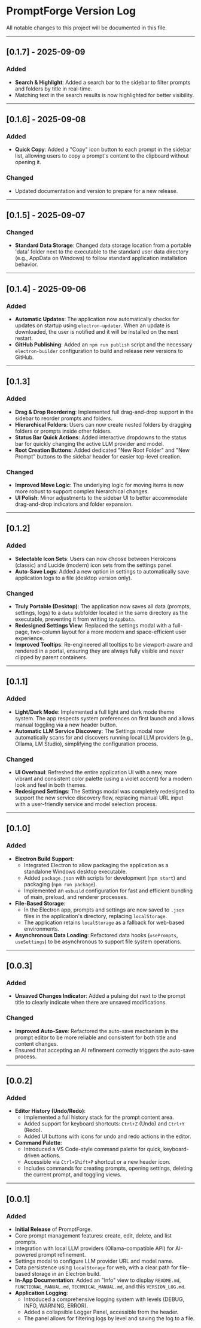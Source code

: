 # PromptForge Version Log

All notable changes to this project will be documented in this file.

---

## [0.1.7] - 2025-09-09

### Added
- **Search & Highlight**: Added a search bar to the sidebar to filter prompts and folders by title in real-time.
- Matching text in the search results is now highlighted for better visibility.

---

## [0.1.6] - 2025-09-08

### Added
- **Quick Copy**: Added a "Copy" icon button to each prompt in the sidebar list, allowing users to copy a prompt's content to the clipboard without opening it.

### Changed
- Updated documentation and version to prepare for a new release.

---

## [0.1.5] - 2025-09-07

### Changed
- **Standard Data Storage**: Changed data storage location from a portable 'data' folder next to the executable to the standard user data directory (e.g., AppData on Windows) to follow standard application installation behavior.

---

## [0.1.4] - 2025-09-06

### Added
- **Automatic Updates**: The application now automatically checks for updates on startup using `electron-updater`. When an update is downloaded, the user is notified and it will be installed on the next restart.
- **GitHub Publishing**: Added an `npm run publish` script and the necessary `electron-builder` configuration to build and release new versions to GitHub.

---

## [0.1.3]

### Added
- **Drag & Drop Reordering**: Implemented full drag-and-drop support in the sidebar to reorder prompts and folders.
- **Hierarchical Folders**: Users can now create nested folders by dragging folders or prompts inside other folders.
- **Status Bar Quick Actions**: Added interactive dropdowns to the status bar for quickly changing the active LLM provider and model.
- **Root Creation Buttons**: Added dedicated "New Root Folder" and "New Prompt" buttons to the sidebar header for easier top-level creation.

### Changed
- **Improved Move Logic**: The underlying logic for moving items is now more robust to support complex hierarchical changes.
- **UI Polish**: Minor adjustments to the sidebar UI to better accommodate drag-and-drop indicators and folder expansion.

---

## [0.1.2]

### Added
- **Selectable Icon Sets**: Users can now choose between Heroicons (classic) and Lucide (modern) icon sets from the settings panel.
- **Auto-Save Logs**: Added a new option in settings to automatically save application logs to a file (desktop version only).

### Changed
- **Truly Portable (Desktop)**: The application now saves all data (prompts, settings, logs) to a `data` subfolder located in the same directory as the executable, preventing it from writing to `AppData`.
- **Redesigned Settings View**: Replaced the settings modal with a full-page, two-column layout for a more modern and space-efficient user experience.
- **Improved Tooltips**: Re-engineered all tooltips to be viewport-aware and rendered in a portal, ensuring they are always fully visible and never clipped by parent containers.

---

## [0.1.1] 

### Added
- **Light/Dark Mode**: Implemented a full light and dark mode theme system. The app respects system preferences on first launch and allows manual toggling via a new header button.
- **Automatic LLM Service Discovery**: The Settings modal now automatically scans for and discovers running local LLM providers (e.g., Ollama, LM Studio), simplifying the configuration process.

### Changed
- **UI Overhaul**: Refreshed the entire application UI with a new, more vibrant and consistent color palette (using a violet accent) for a modern look and feel in both themes.
- **Redesigned Settings**: The Settings modal was completely redesigned to support the new service discovery flow, replacing manual URL input with a user-friendly service and model selection process.

---

## [0.1.0] 

### Added

- **Electron Build Support**:
  - Integrated Electron to allow packaging the application as a standalone Windows desktop executable.
  - Added `package.json` with scripts for development (`npm start`) and packaging (`npm run package`).
  - Implemented an `esbuild` configuration for fast and efficient bundling of main, preload, and renderer processes.
- **File-Based Storage**:
  - In the Electron app, prompts and settings are now saved to `.json` files in the application's directory, replacing `localStorage`.
  - The application retains `localStorage` as a fallback for web-based environments.
- **Asynchronous Data Loading**: Refactored data hooks (`usePrompts`, `useSettings`) to be asynchronous to support file system operations.

---

## [0.0.3] 

### Added

- **Unsaved Changes Indicator**: Added a pulsing dot next to the prompt title to clearly indicate when there are unsaved modifications.

### Changed

- **Improved Auto-Save**: Refactored the auto-save mechanism in the prompt editor to be more reliable and consistent for both title and content changes.
- Ensured that accepting an AI refinement correctly triggers the auto-save process.

---

## [0.0.2]

### Added

- **Editor History (Undo/Redo)**:
  - Implemented a full history stack for the prompt content area.
  - Added support for keyboard shortcuts: `Ctrl+Z` (Undo) and `Ctrl+Y` (Redo).
  - Added UI buttons with icons for undo and redo actions in the editor.
- **Command Palette**:
  - Introduced a VS Code-style command palette for quick, keyboard-driven actions.
  - Accessible via `Ctrl+Shift+P` shortcut or a new header icon.
  - Includes commands for creating prompts, opening settings, deleting the current prompt, and toggling views.

---

## [0.0.1]

### Added

- **Initial Release** of PromptForge.
- Core prompt management features: create, edit, delete, and list prompts.
- Integration with local LLM providers (Ollama-compatible API) for AI-powered prompt refinement.
- Settings modal to configure LLM provider URL and model name.
- Data persistence using `localStorage` for web, with a clear path for file-based storage in an Electron build.
- **In-App Documentation**: Added an "Info" view to display `README.md`, `FUNCTIONAL_MANUAL.md`, `TECHNICAL_MANUAL.md`, and this `VERSION_LOG.md`.
- **Application Logging**:
  - Introduced a comprehensive logging system with levels (DEBUG, INFO, WARNING, ERROR).
  - Added a collapsible Logger Panel, accessible from the header.
  - The panel allows for filtering logs by level and saving the log to a file.